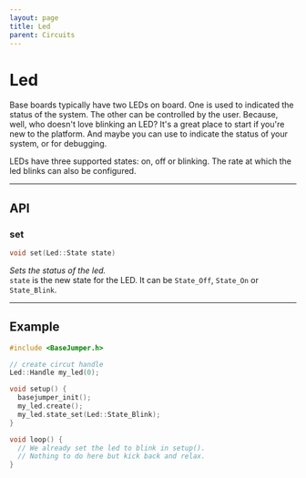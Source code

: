```yaml
---
layout: page
title: Led
parent: Circuits
---
```


# Led #
Base boards typically have two LEDs on board. One is used to indicated the status of the system. The other can be controlled by the user. Because, well, who doesn't love blinking an LED? It's a great place to start if you're new to the platform. And maybe you can use to indicate the status of your system, or for debugging.

LEDs have three supported states: on, off or blinking. The rate at which the led blinks can also be configured.

---

## API

### set ###
``` cpp
void set(Led::State state)
```
*Sets the status of the led.*  
`state` is the new state for the LED. It can be `State_Off`, `State_On` or `State_Blink`.


---

## Example

``` cpp
#include <BaseJumper.h>

// create circut handle
Led::Handle my_led(0);

void setup() {  
  basejumper_init();
  my_led.create();  
  my_led.state_set(Led::State_Blink); 
}

void loop() {
  // We already set the led to blink in setup().
  // Nothing to do here but kick back and relax.
}

```